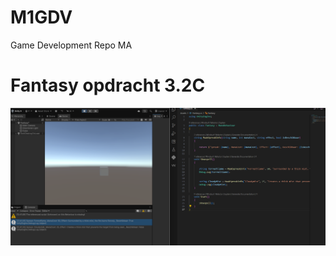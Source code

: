 # M1GDV
Game Development Repo MA


# Fantasy opdracht 3.2C
![Fantasy foto](images/fantasy.png "Mijn fantasy opdracht")
